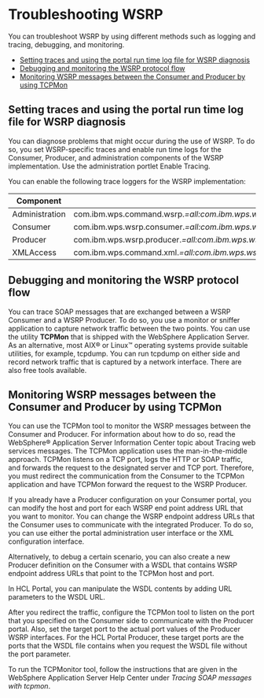 # Troubleshooting WSRP

You can troubleshoot WSRP by using different methods such as logging and tracing, debugging, and monitoring.

-   [Setting traces and using the portal run time log file for WSRP diagnosis](wsrpr_trbl.md#setting-traces-and-using-the-portal-run-time-log-file-for-wsrp-diagnosis)
-   [Debugging and monitoring the WSRP protocol flow](wsrpr_trbl.md#debugging-and-monitoring-the-wsrp-protocol-flow)
-   [Monitoring WSRP messages between the Consumer and Producer by using TCPMon](wsrpr_trbl.md#monitoring-wsrp-messages-between-the-consumer-and-producer-by-using-tcpmon)

## Setting traces and using the portal run time log file for WSRP diagnosis

You can diagnose problems that might occur during the use of WSRP. To do so, you set WSRP-specific traces and enable run time logs for the Consumer, Producer, and administration components of the WSRP implementation. Use the administration portlet Enable Tracing.

You can enable the following trace loggers for the WSRP implementation:

|Component|Trace string|
|---------|------------|
|Administration|com.ibm.wps.command.wsrp.*=all:com.ibm.wps.wsrp.cmd.*=all:com.ibm.wps.wsrp.common.*=all:com.ibm.ws.websvcs.trace.MessageTrace=all|
|Consumer|com.ibm.wps.wsrp.consumer.*=all:com.ibm.wps.wsrp.common.*=all:com.ibm.ws.websvcs.trace.MessageTrace=all|
|Producer|com.ibm.wps.wsrp.producer.*=all:com.ibm.wps.wsrp.common.*=all:com.ibm.ws.websvcs.trace.MessageTrace=all|
|XMLAccess|com.ibm.wps.command.xml.*=all:com.ibm.wps.wsrp.common.*=all:com.ibm.ws.websvcs.trace.MessageTrace=all|

## Debugging and monitoring the WSRP protocol flow

You can trace SOAP messages that are exchanged between a WSRP Consumer and a WSRP Producer. To do so, you use a monitor or sniffer application to capture network traffic between the two points. You can use the utility **TCPMon** that is shipped with the WebSphere Application Server. As an alternative, most AIX® or Linux™ operating systems provide suitable utilities, for example, tcpdump. You can run tcpdump on either side and record network traffic that is captured by a network interface. There are also free tools available.

## Monitoring WSRP messages between the Consumer and Producer by using TCPMon

You can use the TCPMon tool to monitor the WSRP messages between the Consumer and Producer. For information about how to do so, read the WebSphere® Application Server Information Center topic about Tracing web services messages. The TCPMon application uses the man-in-the-middle approach. TCPMon listens on a TCP port, logs the HTTP or SOAP traffic, and forwards the request to the designated server and TCP port. Therefore, you must redirect the communication from the Consumer to the TCPMon application and have TCPMon forward the request to the WSRP Producer.

If you already have a Producer configuration on your Consumer portal, you can modify the host and port for each WSRP end point address URL that you want to monitor. You can change the WSRP endpoint address URLs that the Consumer uses to communicate with the integrated Producer. To do so, you can use either the portal administration user interface or the XML configuration interface.

Alternatively, to debug a certain scenario, you can also create a new Producer definition on the Consumer with a WSDL that contains WSRP endpoint address URLs that point to the TCPMon host and port.

In HCL Portal, you can manipulate the WSDL contents by adding URL parameters to the WSDL URL.

After you redirect the traffic, configure the TCPMon tool to listen on the port that you specified on the Consumer side to communicate with the Producer portal. Also, set the target port to the actual port values of the Producer WSRP interfaces. For the HCL Portal Producer, these target ports are the ports that the WSDL file contains when you request the WSDL file without the port parameter.

To run the TCPMonitor tool, follow the instructions that are given in the WebSphere Application Server Help Center under *Tracing SOAP messages with tcpmon*.

